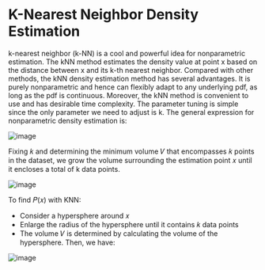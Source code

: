 # K-Nearest Neighbor Density Estimation
k-nearest neighbor (k-NN) is a cool and powerful idea for nonparametric estimation. The kNN method estimates the density value at point x based on the distance between x and its k-th nearest neighbor. Compared with other methods, the kNN density estimation method has several advantages. It is purely nonparametric and hence can flexibly adapt to any underlying pdf, as long as the pdf is continuous. Moreover, the kNN method is convenient to use and has desirable time complexity. The parameter tuning is simple since the only parameter we need to adjust is k. The general expression for nonparametric density estimation is:

![image](https://user-images.githubusercontent.com/23229539/153466005-ab4380a7-0997-4403-a89f-06376f106c89.png)

Fixing 𝑘 and determining the minimum volume 𝑉 that encompasses 𝑘 points in the dataset, we grow the volume surrounding the estimation point 𝑥 until it encloses a total of k data points.

![image](https://user-images.githubusercontent.com/23229539/153465859-05d021df-c286-49dd-b84f-bf11d114de39.png)

To find 𝑃(𝑥) with KNN:
- Consider a hypersphere around 𝑥
- Enlarge the radius of the hypersphere until it contains 𝑘 data points
- The volume 𝑉 is determined by calculating the volume of the hypersphere. Then, we have:

![image](https://user-images.githubusercontent.com/23229539/153465893-6cb69297-157c-4fde-ae3c-a862992f5f2c.png)
